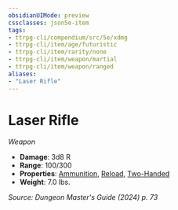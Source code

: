 ```yaml
---
obsidianUIMode: preview
cssclasses: json5e-item
tags:
- ttrpg-cli/compendium/src/5e/xdmg
- ttrpg-cli/item/age/futuristic
- ttrpg-cli/item/rarity/none
- ttrpg-cli/item/weapon/martial
- ttrpg-cli/item/weapon/ranged
aliases: 
- "Laser Rifle"
---
```

# Laser Rifle
*Weapon*  


- **Damage**: 3d8 R
- **Range**: 100/300
- **Properties**: [Ammunition](Mechanics/rules/item-properties.md#Ammunition), [Reload](Mechanics/rules/item-properties.md#Reload), [Two-Handed](Mechanics/rules/item-properties.md#Two-Handed)
- **Weight**: 7.0 lbs.

*Source: Dungeon Master's Guide (2024) p. 73*